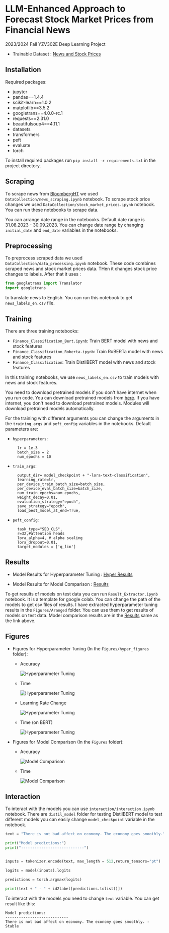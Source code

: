 # LLM-Enhanced Approach to Forecast Stock Market Prices from Financial News
2023/2024 Fall YZV302E Deep Learning Project

* Trainable Dataset : [News and Stock Prices](https://drive.google.com/drive/folders/1CdvyloYGhTefrTkrntsWQCgRmpnEwODZ?usp=sharing)

## Installation
Required packages:
- jupyter
- pandas==1.4.4
- scikit-learn==1.0.2
- matplotlib==3.5.2
- googletrans==4.0.0-rc.1
- requests==2.31.0
- beautifulsoup4==4.11.1
- datasets
- transformers
- peft
- evaluate
- torch

To install required packages run `pip install -r requirements.txt` in the project directory.

## Scraping
To scrape news from [BloombergHT](https://www.bloomberght.com) we used `DataCollection/news_scraping.ipynb` notebook. To scrape stock price changes we used `DataCollection/stock_market_prices.ipynb` notebook. You can run these notebooks to scrape data. 

You can arrange date range in the notebooks. Default date range is 31.08.2023 - 30.09.2023. You can change date range by changing `initial_date` and `end_date` variables in the notebooks.

## Preprocessing

To preprocess scraped data we used `DataCollection/data_processing.ipynb` notebook. These code combines scraped news and stock market prices data. THen it changes stock price changes to labels. After that it uses : 
```python
from googletrans import Translator 
import googletrans
```
to translate news to English. You can run this notebook to get `news_labels_en.csv` file.

## Training 

There are three training notebooks:
- `Finance_Classification_Bert.ipynb`: Train BERT model with news and stock features
- `Finance_Classification_Roberta.ipynb`: Train RoBERTa model with news and stock features
- `Finance_Classification`: Train DistilBERT model with news and stock features

In this training notebooks, we use `news_labels_en.csv` to train models with news and stock features. 

You need to download pretrained models if you don't have internet when you run code. You can download pretrained models from [here](https://huggingface.co/models). If you have internet, you don't need to download pretrained models. Modules will download pretrained models automatically. 

For the training with different arguments you can change the arguments in the `training_args` and `peft_config` variables in the notebooks. Default parameters are:

- `hyperparameters`:

        lr = 1e-3
        batch_size = 2
        num_epochs = 10

- `train_args`:

        output_dir= model_checkpoint + "-lora-text-classification",
        learning_rate=lr,
        per_device_train_batch_size=batch_size,
        per_device_eval_batch_size=batch_size,
        num_train_epochs=num_epochs,
        weight_decay=0.01,
        evaluation_strategy="epoch",
        save_strategy="epoch",
        load_best_model_at_end=True,
    

- `peft_config`:

        task_type="SEQ_CLS",
        r=32,#attention heads
        lora_alpha=4, # alpha scaling
        lora_dropout=0.01,
        target_modules = ['q_lin']

## Results

* Model Results for Hyperparameter Tuning : [Hyper Results](https://drive.google.com/drive/folders/1nXzR6_V4BE6VKsQLvhCzrsFLOlGUOH5d?usp=drive_link)

* Model Results for Model Comparison : [Results](https://drive.google.com/drive/folders/1u2LoNCpA9Lj2NOfbquRah2txCiwIz9se?usp=drive_link)

To get results of models on test data you can run `Result_Extractor.ipynb` notebook. It is a template for google colab. You can change the path of the models to get csv files of results. I have extracted hyperparameter tuning results in the `Figures/Aranged` folder. You can use them to get results of models on test data.
Model comparison results are in the [Results](https://drive.google.com/drive/folders/1u2LoNCpA9Lj2NOfbquRah2txCiwIz9se?usp=drive_link) same as the link above.

## Figures

* Figures for Hyperparameter Tuning (In the `Figures/hyper_figures` folder):
    - Accuracy

        ![Hyperparameter Tuning](Figures/hyper_figures/ASTOR_Head_Accuracy.png)

    - Time 

        ![Hyperparameter Tuning](Figures/hyper_figures/ASTOR_Head_Time.png)

    - Learning Rate Change

        ![Hyperparameter Tuning](Figures/hyper_figures/ASTOR_Learning_Accuracy.png)

    - Time (on BERT)

        ![Hyperparameter Tuning](Figures/hyper_figures/Bert_LoRA_Time.png)

* Figures for Model Comparison (In the `Figures` folder):
    - Accuracy

        ![Model Comparison](Figures/Model_comparison.png)

    - Time 

        ![Model Comparison](Figures/Model_comparison_time.png)

## Interaction 

To interact with the models you can use `interaction/interaction.ipynb` notebook. 
There are `distil_model` folder for testing DistilBERT model to test different models you can easily change `model_checkpoint` variable in the notebook.

```python
text = "There is not bad affect on economy. The economy goes smoothly."

print("Model predictions:")
print("----------------------------")


inputs = tokenizer.encode(text, max_length = 512,return_tensors="pt")

logits = model(inputs).logits

predictions = torch.argmax(logits)

print(text + " - " + id2label[predictions.tolist()])  
```
To interact with the models you need to change `text` variable. You can get result like this:

```
Model predictions:
----------------------------
There is not bad affect on economy. The economy goes smoothly. - Stable
```










